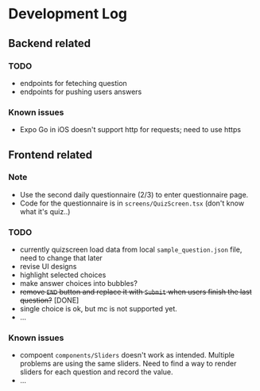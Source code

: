 # Development Log

## Backend related
### TODO
- endpoints for feteching question
- endpoints for pushing users answers
  
### Known issues
- Expo Go in iOS doesn't support http for requests; need to use https


## Frontend related
### Note
- Use the second daily questionnaire (2/3) to enter questionnaire page.
- Code for the questionnaire is in `screens/QuizScreen.tsx` (don't know what it's quiz..)
### TODO
- currently quizscreen load data from local `sample_question.json` file, need to change that later
- revise UI designs
- highlight selected choices
- make answer choices into bubbles?
- ~~remove `END` button and replace it with `Submit` when users finish the last question?~~ [DONE]
- single choice is ok, but mc is not supported yet.
- ...

### Known issues
- compoent `components/Sliders` doesn't work as intended. Multiple problems are using the same sliders. Need to find a way to render sliders for each question and record the value.
- ...
